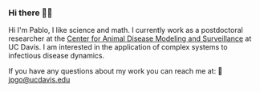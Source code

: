 ### Hi there 🖖🏼

Hi I'm Pablo, I like science and math. I currently work as a postdoctoral researcher at the [Center for Animal Disease Modeling and Surveillance](https://cadms.vetmed.ucdavis.edu) at UC Davis. I am interested in the application of complex systems to infectious disease dynamics. 

If you have any questions about my work you can reach me at: 📩 jpgo@ucdavis.edu

